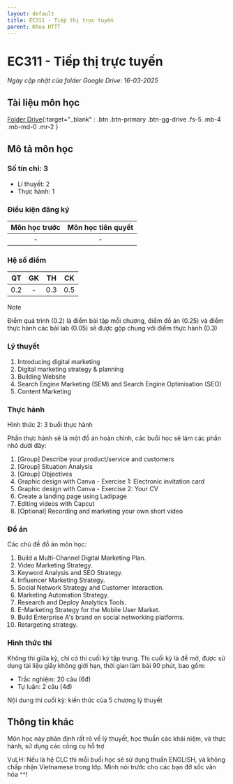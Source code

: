 ```yaml
---
layout: default
title: EC311 - Tiếp thị trực tuyến
parent: Khoa HTTT
---
```


# EC311 - Tiếp thị trực tuyến

*Ngày cập nhật của folder Google Drive: 16-03-2025*
## Tài liệu môn học

[Folder Drive](https://drive.google.com/drive/folders/1VXJF7yq1OyT0wHUwLbx887DQFp2YX0oH?usp=sharing){:target="_blank" : .btn .btn-primary .btn-gg-drive .fs-5 .mb-4 .mb-md-0 .mr-2 }

## Mô tả môn học

### Số tín chỉ: 3
- Lí thuyết: 2
- Thực hành: 1

### Điều kiện đăng ký

| Môn học trước | Môn học tiên quyết |  
|-----|-----|  
| <center> - </center> | <center>-</center> |  

### Hệ số điểm

| QT | GK | TH | CK |  
|-----|-----|-----|-----|  
| <center>0.2</center> | <center>-</center> | <center>0.3</center> | <center>0.5</center> |  

>[!NOTE]
>Điểm quá trình (0.2) là điểm bài tập mỗi chương, điểm đồ án (0.25) và điểm thực hành các bài lab (0.05) sẽ được gộp chung với điểm thực hành (0.3)

### Lý thuyết

1. Introducing digital marketing
2. Digital marketing strategy & planning
3. Building Website
4. Search Engine Marketing (SEM) and Search Engine Optimisation (SEO)
5. Content Marketing

### Thực hành

Hình thức 2: 3 buổi thực hành

Phần thực hành sẽ là một đồ án hoàn chỉnh, các buổi học sẽ làm các phần nhỏ dưới đây:

1. [Group] Describe your product/service and customers
2. [Group] Situation Analysis
3. [Group] Objectives
4. Graphic design with Canva - Exercise 1: Electronic invitation card
5. Graphic design with Canva - Exercise 2: Your CV
6. Create a landing page using Ladipage
7. Editing videos with Capcut
8. [Optional] Recording and marketing your own short video

### Đồ án

Các chủ đề đồ án môn học:

1. Build a Multi-Channel Digital Marketing Plan.
2. Video Marketing Strategy.
3. Keyword Analysis and SEO Strategy.
4. Influencer Marketing Strategy.
5. Social Network Strategy and Customer Interaction.
6. Marketing Automation Strategy.
7. Research and Deploy Analytics Tools.
8. E-Marketing Strategy for the Mobile User Market.
9. Build Enterprise A's brand on social networking platforms.
10. Retargeting strategy.

### Hình thức thi

Không thi giữa kỳ, chỉ có thi cuối kỳ tập trung. Thi cuối kỳ là đề mở, được sử dụng tài liệu giấy không giới hạn, thời gian làm bài 90 phút, bao gồm:

- Trắc nghiệm: 20 câu (6đ)
- Tự luận: 2 câu (4đ)

Nội dung thi cuối kỳ: kiến thức của 5 chương lý thuyết

## Thông tin khác

Môn học này phân định rất rõ về lý thuyết, học thuần các khái niệm, và thực hành, sử dụng các công cụ hỗ trợ

VuLH: Nếu là hệ CLC thì mỗi buổi học sẽ sử dụng thuần ENGLISH, và không chấp nhận Vietnamese trong lớp. Mình nói trước cho các bạn đỡ sốc văn hóa ^^!